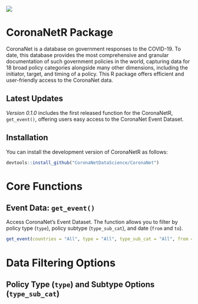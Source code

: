 
![](https://www.coronanet-project.org/images/logo_transparent_slim.png)

# CoronaNetR Package

CoronaNet is a database on government responses to the COVID-19. To
date, this database provides the most comprehensive and granular
documentation of such government policies in the world, capturing data
for 18 broad policy categories alongside many other dimensions,
including the initiator, target, and timing of a policy. This R package
offers efficient and user-friendly access to the CoronaNet data.

## Latest Updates

*Version 0.1.0* includes the first released function for the CoronaNetR, `get_event()`, offering users easy access to the CoronaNet Event Dataset.

## Installation

You can install the development version of CoronaNetR as
follows:

``` r
devtools::install_github("CoronaNetDataScience/CoronaNet")
```

# Core Functions

## Event Data: `get_event()`

Access CoronaNet’s Event Dataset. The function allows you to filter by
policy type (`type`), policy subtype (`type_sub_cat`), and date (`from`
and `to`).

``` r
get_event(countries = "All", type = "All", type_sub_cat = "All", from = "2019-12-31", to = "2027-07-01")
```

# Data Filtering Options

## Policy Type (`type`) and Subtype Options (`type_sub_cat`)
